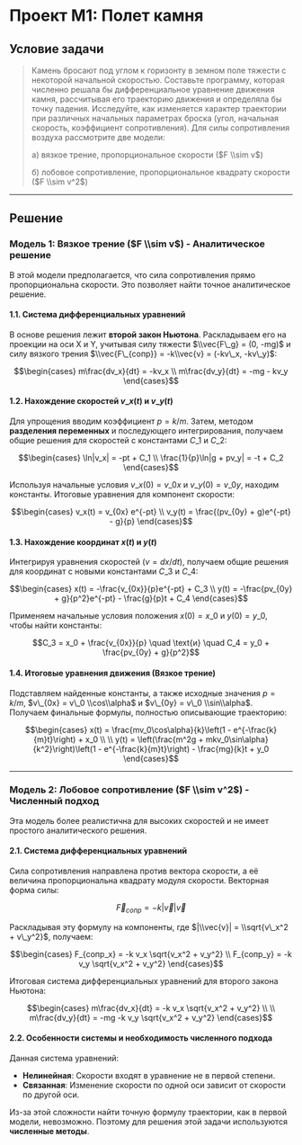 # Проект М1: Полет камня

## Условие задачи

> Камень бросают под углом к горизонту в земном поле тяжести с некоторой начальной скоростью. Составьте программу, которая численно решала бы дифференциальное уравнение движения камня, рассчитывая его траекторию движения и определяла бы точку падения. Исследуйте, как изменяется характер траектории при различных начальных параметрах броска (угол, начальная скорость, коэффициент сопротивления). Для силы сопротивления воздуха рассмотрите две модели:
>
> а) вязкое трение, пропорциональное скорости ($F \\sim v$)
>
> б) лобовое сопротивление, пропорциональное квадрату скорости ($F \\sim v^2$)

-----

## Решение

### Модель 1: Вязкое трение ($F \\sim v$) - Аналитическое решение

В этой модели предполагается, что сила сопротивления прямо пропорциональна скорости. Это позволяет найти точное аналитическое решение.

#### 1.1. Система дифференциальных уравнений

В основе решения лежит **второй закон Ньютона**. Раскладываем его на проекции на оси X и Y, учитывая силу тяжести $\\vec{F\_g} = (0, -mg)$ и силу вязкого трения $\\vec{F\_{сопр}} = -k\\vec{v} = (-kv\_x, -kv\_y)$:

```math
\begin{cases}
m\frac{dv_x}{dt} = -kv_x \\
m\frac{dv_y}{dt} = -mg - kv_y
\end{cases}
```

#### 1.2. Нахождение скоростей $v\_x(t)$ и $v\_y(t)$

Для упрощения вводим коэффициент $p = k/m$. Затем, методом **разделения переменных** и последующего интегрирования, получаем общие решения для скоростей с константами $C\_1$ и $C\_2$:

```math
\begin{cases}
\ln|v_x| = -pt + C_1 \\
\frac{1}{p}\ln|g + pv_y| = -t + C_2
\end{cases}
```

Используя начальные условия $v\_x(0) = v\_{0x}$ и $v\_y(0) = v\_{0y}$, находим константы. Итоговые уравнения для компонент скорости:

```math
\begin{cases}
v_x(t) = v_{0x} e^{-pt} \\
v_y(t) = \frac{(pv_{0y} + g)e^{-pt} - g}{p}
\end{cases}
```

#### 1.3. Нахождение координат $x(t)$ и $y(t)$

Интегрируя уравнения скоростей ($v = dx/dt$), получаем общие решения для координат с новыми константами $C\_3$ и $C\_4$:

```math
\begin{cases}
x(t) = -\frac{v_{0x}}{p}e^{-pt} + C_3 \\
y(t) = -\frac{pv_{0y} + g}{p^2}e^{-pt} - \frac{g}{p}t + C_4
\end{cases}
```

Применяем начальные условия положения $x(0) = x\_0$ и $y(0) = y\_0$, чтобы найти константы:

```math
C_3 = x_0 + \frac{v_{0x}}{p} \quad \text{и} \quad C_4 = y_0 + \frac{pv_{0y} + g}{p^2}
```

#### 1.4. Итоговые уравнения движения (Вязкое трение)

Подставляем найденные константы, а также исходные значения $p = k/m$, $v\_{0x} = v\_0 \\cos\\alpha$ и $v\_{0y} = v\_0 \\sin\\alpha$. Получаем финальные формулы, полностью описывающие траекторию:

```math
\begin{cases}
x(t) = \frac{mv_0\cos\alpha}{k}\left(1 - e^{-\frac{k}{m}t}\right) + x_0 \\
\\
y(t) = \left(\frac{m^2g + mkv_0\sin\alpha}{k^2}\right)\left(1 - e^{-\frac{k}{m}t}\right) - \frac{mg}{k}t + y_0
\end{cases}
```

-----

### Модель 2: Лобовое сопротивление ($F \\sim v^2$) - Численный подход

Эта модель более реалистична для высоких скоростей и не имеет простого аналитического решения.

#### 2.1. Система дифференциальных уравнений

Сила сопротивления направлена против вектора скорости, а её величина пропорциональна квадрату модуля скорости. Векторная форма силы:

```math
\vec{F}_{сопр} = -k|\vec{v}|\vec{v}
```

Раскладывая эту формулу на компоненты, где $|\\vec{v}| = \\sqrt{v\_x^2 + v\_y^2}$, получаем:

```math
\begin{cases}
F_{сопр_x} = -k v_x \sqrt{v_x^2 + v_y^2} \\
F_{сопр_y} = -k v_y \sqrt{v_x^2 + v_y^2}
\end{cases}
```

Итоговая система дифференциальных уравнений для второго закона Ньютона:

```math
\begin{cases}
m\frac{dv_x}{dt} = -k v_x \sqrt{v_x^2 + v_y^2} \\
\\
m\frac{dv_y}{dt} = -mg -k v_y \sqrt{v_x^2 + v_y^2}
\end{cases}
```

#### 2.2. Особенности системы и необходимость численного подхода

Данная система уравнений:

  * **Нелинейная**: Скорости входят в уравнение не в первой степени.
  * **Связанная**: Изменение скорости по одной оси зависит от скорости по другой оси.

Из-за этой сложности найти точную формулу траектории, как в первой модели, невозможно. Поэтому для решения этой задачи используются **численные методы**.
